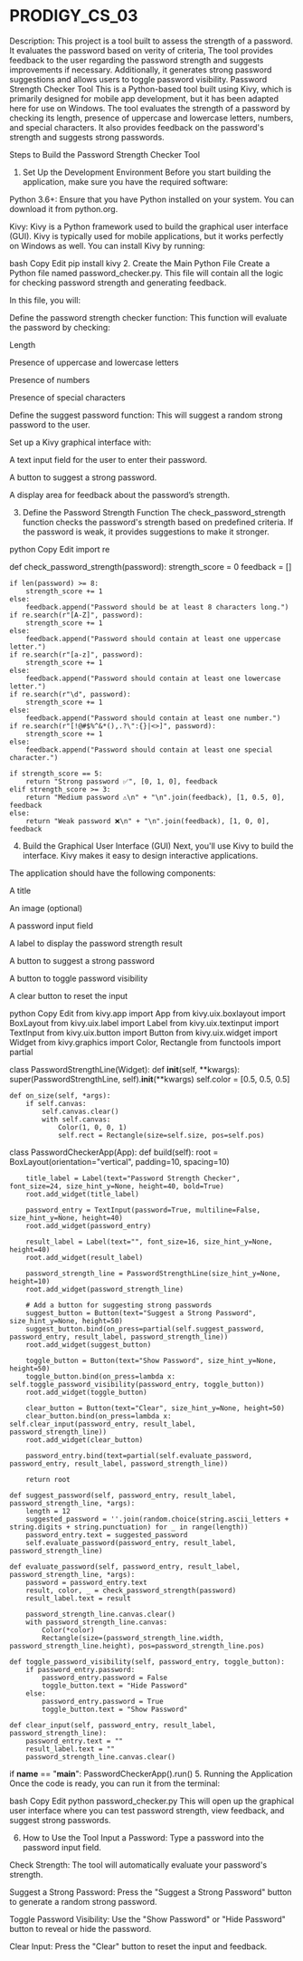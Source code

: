 # PRODIGY_CS_03
Description: This project is a tool built to assess the strength of a password. It evaluates the password based on verity of criteria, The tool provides feedback to the user regarding the password strength and suggests improvements if necessary. Additionally, it generates strong password suggestions and allows users to toggle password visibility.
Password Strength Checker Tool
This is a Python-based tool built using Kivy, which is primarily designed for mobile app development, but it has been adapted here for use on Windows. The tool evaluates the strength of a password by checking its length, presence of uppercase and lowercase letters, numbers, and special characters. It also provides feedback on the password's strength and suggests strong passwords.

Steps to Build the Password Strength Checker Tool
1. Set Up the Development Environment
Before you start building the application, make sure you have the required software:

Python 3.6+: Ensure that you have Python installed on your system. You can download it from python.org.

Kivy: Kivy is a Python framework used to build the graphical user interface (GUI). Kivy is typically used for mobile applications, but it works perfectly on Windows as well. You can install Kivy by running:

bash
Copy
Edit
pip install kivy
2. Create the Main Python File
Create a Python file named password_checker.py. This file will contain all the logic for checking password strength and generating feedback.

In this file, you will:

Define the password strength checker function: This function will evaluate the password by checking:

Length

Presence of uppercase and lowercase letters

Presence of numbers

Presence of special characters

Define the suggest password function: This will suggest a random strong password to the user.

Set up a Kivy graphical interface with:

A text input field for the user to enter their password.

A button to suggest a strong password.

A display area for feedback about the password’s strength.

3. Define the Password Strength Function
The check_password_strength function checks the password's strength based on predefined criteria. If the password is weak, it provides suggestions to make it stronger.

python
Copy
Edit
import re

def check_password_strength(password):
    strength_score = 0
    feedback = []

    if len(password) >= 8:
        strength_score += 1
    else:
        feedback.append("Password should be at least 8 characters long.")
    if re.search(r"[A-Z]", password):
        strength_score += 1
    else:
        feedback.append("Password should contain at least one uppercase letter.")
    if re.search(r"[a-z]", password):
        strength_score += 1
    else:
        feedback.append("Password should contain at least one lowercase letter.")
    if re.search(r"\d", password):
        strength_score += 1
    else:
        feedback.append("Password should contain at least one number.")
    if re.search(r"[!@#$%^&*(),.?\":{}|<>]", password):
        strength_score += 1
    else:
        feedback.append("Password should contain at least one special character.")

    if strength_score == 5:
        return "Strong password ✅", [0, 1, 0], feedback
    elif strength_score >= 3:
        return "Medium password ⚠️\n" + "\n".join(feedback), [1, 0.5, 0], feedback
    else:
        return "Weak password ❌\n" + "\n".join(feedback), [1, 0, 0], feedback
4. Build the Graphical User Interface (GUI)
Next, you'll use Kivy to build the interface. Kivy makes it easy to design interactive applications.

The application should have the following components:

A title

An image (optional)

A password input field

A label to display the password strength result

A button to suggest a strong password

A button to toggle password visibility

A clear button to reset the input

python
Copy
Edit
from kivy.app import App
from kivy.uix.boxlayout import BoxLayout
from kivy.uix.label import Label
from kivy.uix.textinput import TextInput
from kivy.uix.button import Button
from kivy.uix.widget import Widget
from kivy.graphics import Color, Rectangle
from functools import partial

class PasswordStrengthLine(Widget):
    def __init__(self, **kwargs):
        super(PasswordStrengthLine, self).__init__(**kwargs)
        self.color = [0.5, 0.5, 0.5]

    def on_size(self, *args):
        if self.canvas:
            self.canvas.clear()
            with self.canvas:
                Color(1, 0, 0, 1)
                self.rect = Rectangle(size=self.size, pos=self.pos)

class PasswordCheckerApp(App):
    def build(self):
        root = BoxLayout(orientation="vertical", padding=10, spacing=10)

        title_label = Label(text="Password Strength Checker", font_size=24, size_hint_y=None, height=40, bold=True)
        root.add_widget(title_label)

        password_entry = TextInput(password=True, multiline=False, size_hint_y=None, height=40)
        root.add_widget(password_entry)

        result_label = Label(text="", font_size=16, size_hint_y=None, height=40)
        root.add_widget(result_label)

        password_strength_line = PasswordStrengthLine(size_hint_y=None, height=10)
        root.add_widget(password_strength_line)

        # Add a button for suggesting strong passwords
        suggest_button = Button(text="Suggest a Strong Password", size_hint_y=None, height=50)
        suggest_button.bind(on_press=partial(self.suggest_password, password_entry, result_label, password_strength_line))
        root.add_widget(suggest_button)

        toggle_button = Button(text="Show Password", size_hint_y=None, height=50)
        toggle_button.bind(on_press=lambda x: self.toggle_password_visibility(password_entry, toggle_button))
        root.add_widget(toggle_button)

        clear_button = Button(text="Clear", size_hint_y=None, height=50)
        clear_button.bind(on_press=lambda x: self.clear_input(password_entry, result_label, password_strength_line))
        root.add_widget(clear_button)

        password_entry.bind(text=partial(self.evaluate_password, password_entry, result_label, password_strength_line))

        return root

    def suggest_password(self, password_entry, result_label, password_strength_line, *args):
        length = 12
        suggested_password = ''.join(random.choice(string.ascii_letters + string.digits + string.punctuation) for _ in range(length))
        password_entry.text = suggested_password
        self.evaluate_password(password_entry, result_label, password_strength_line)

    def evaluate_password(self, password_entry, result_label, password_strength_line, *args):
        password = password_entry.text
        result, color, _ = check_password_strength(password)
        result_label.text = result

        password_strength_line.canvas.clear()
        with password_strength_line.canvas:
            Color(*color)
            Rectangle(size=(password_strength_line.width, password_strength_line.height), pos=password_strength_line.pos)

    def toggle_password_visibility(self, password_entry, toggle_button):
        if password_entry.password:
            password_entry.password = False
            toggle_button.text = "Hide Password"
        else:
            password_entry.password = True
            toggle_button.text = "Show Password"

    def clear_input(self, password_entry, result_label, password_strength_line):
        password_entry.text = ""
        result_label.text = ""
        password_strength_line.canvas.clear()

if __name__ == "__main__":
    PasswordCheckerApp().run()
5. Running the Application
Once the code is ready, you can run it from the terminal:

bash
Copy
Edit
python password_checker.py
This will open up the graphical user interface where you can test password strength, view feedback, and suggest strong passwords.

6. How to Use the Tool
Input a Password: Type a password into the password input field.

Check Strength: The tool will automatically evaluate your password's strength.

Suggest a Strong Password: Press the "Suggest a Strong Password" button to generate a random strong password.

Toggle Password Visibility: Use the "Show Password" or "Hide Password" button to reveal or hide the password.

Clear Input: Press the "Clear" button to reset the input and feedback.

